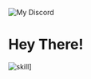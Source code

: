 ![My Discord](https://discord-readme-badge.vercel.app/api?id=756529025719074846)

# Hey There!

![skill]([https://unfoldedvelvetysource.omarplayz1.repl.co/api?type=html)]

